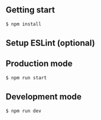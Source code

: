 ## Getting start
```bash
$ npm install
```
## Setup ESLint (optional)
## Production mode
```bash
$ npm run start
```
## Development mode
```bash
$ npm run dev
```
